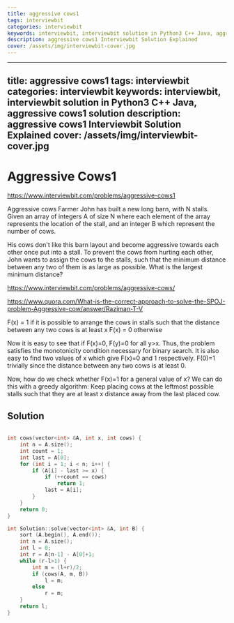 ```yaml
---
title: aggressive cows1
tags: interviewbit
categories: interviewbit
keywords: interviewbit, interviewbit solution in Python3 C++ Java, aggressive cows1 solution
description: aggressive cows1 Interviewbit Solution Explained
cover: /assets/img/interviewbit-cover.jpg
---
```


---
title: aggressive cows1
tags: interviewbit
categories: interviewbit
keywords: interviewbit, interviewbit solution in Python3 C++ Java, aggressive cows1 solution
description: aggressive cows1 Interviewbit Solution Explained
cover: /assets/img/interviewbit-cover.jpg
---

# Aggressive Cows1

https://www.interviewbit.com/problems/aggressive-cows1


Aggressive cows
Farmer John has built a new long barn, with N stalls. 
Given an array of integers A of size N where each element of the array represents the location of the stall, 
and an integer B which represent the number of cows.

His cows don't like this barn layout and become aggressive towards each other once put 
into a stall. To prevent the cows from hurting each other, John wants to assign the cows to the stalls, 
such that the minimum distance between any two of them is as large as possible. What is the largest minimum distance?

https://www.interviewbit.com/problems/aggressive-cows/

https://www.quora.com/What-is-the-correct-approach-to-solve-the-SPOJ-problem-Aggressive-cow/answer/Raziman-T-V

F(x) = 1 if it is possible to arrange the cows in stalls such that the distance between any two cows is at least x
F(x) = 0 otherwise

Now it is easy to see that if F(x)=0, F(y)=0 for all y>x. Thus, the problem satisfies the monotonicity condition necessary for binary search. It is also easy to find two values of x which give F(x)=0 and 1 respectively. F(0)=1 trivially since the distance between any two cows is at least 0. 

Now, how do we check whether F(x)=1 for a general value of x? We can do this with a greedy algorithm: Keep placing cows at the leftmost possible stalls such that they are at least x distance away from the last placed cow. 

## Solution

```cpp

int cows(vector<int> &A, int x, int cows) {
    int n = A.size();
    int count = 1;
    int last = A[0];
    for (int i = 1; i < n; i++) {
        if (A[i] - last >= x) {
            if (++count == cows)
                return 1;
            last = A[i];
        }
    }
    return 0;
}

int Solution::solve(vector<int> &A, int B) {
    sort (A.begin(), A.end());
    int n = A.size();
    int l = 0;
    int r = A[n-1] - A[0]+1;
    while (r-l>1) {
        int m = (l+r)/2;
        if (cows(A, m, B))
            l = m;
        else
            r = m;
    }
    return l;
}
```